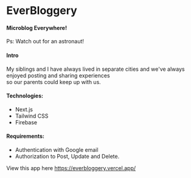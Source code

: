 # EverBloggery

#### Microblog Everywhere!

Ps: Watch out for an astronaut!

#### Intro

My siblings and I have always lived in separate cities and we've always enjoyed posting and sharing experiences <br />
so our parents could keep up with us.
#### Technologies:
- Next.js
- Tailwind CSS
- Firebase

#### Requirements:
- Authentication with Google email
- Authorization to Post, Update and Delete.

View this app here https://everbloggery.vercel.app/
